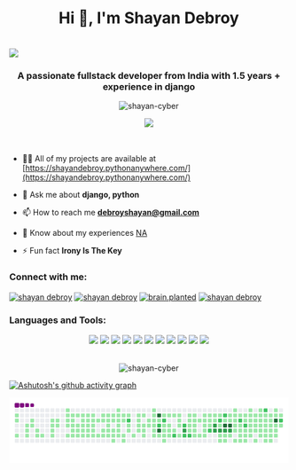 <h1 align="center">Hi 👋, I'm Shayan Debroy</h1>
<br>

<img align="center"  src="https://i.imgur.com/WKLPv6K.gif"/>
<br>

<h3 align="center">A passionate fullstack developer from India with 1.5 years + experience in django</h3>

<p align="center"> <img src="https://komarev.com/ghpvc/?username=shayan-cyber&label=Profile%20views&color=0e75b6&style=flat" alt="shayan-cyber" /> </p>

<div align="center" width="100%" margin-top="10px">
<!--     <img height="150" src="https://github-readme-stats.vercel.app/api/top-langs/?username=shayan-cyber&layout=compact&theme=dracula"> -->
    <img height="150" src="https://github-readme-stats.vercel.app/api?username=shayan-cyber&show_icons=true&theme=dracula&count_private=t&hide=stars">
</div>



<p align="left"> <a href="https://twitter.com/" target="blank"><img src="https://img.shields.io/twitter/follow/?logo=twitter&style=for-the-badge" alt="" /></a> </p>



- 👨‍💻 All of my projects are available at [https://shayandebroy.pythonanywhere.com/](https://shayandebroy.pythonanywhere.com/)

- 💬 Ask me about **django, python**

- 📫 How to reach me **debroyshayan@gmail.com**

- 📄 Know about my experiences [NA](NA)

- ⚡ Fun fact **Irony Is The Key**



<h3 align="left">Connect with me:</h3>
<p align="left">
<a href="https://linkedin.com/in/shayan debroy" target="blank"><img align="center" src="https://img.icons8.com/fluent/48/000000/linkedin.png" alt="shayan debroy" height="30" width="40" /></a>
<a href="https://fb.com/shayan debroy" target="blank"><img align="center" src="https://img.icons8.com/fluent/48/000000/facebook-new.png" alt="shayan debroy" height="30" width="40" /></a>
<a href="https://instagram.com/brain.planted" target="blank"><img align="center" src="https://img.icons8.com/fluent/48/000000/instagram-new.png" alt="brain.planted" height="30" width="40" /></a>
<a href="https://www.codechef.com/users/shayan debroy" target="blank"><img align="center" src="https://cdn.jsdelivr.net/npm/simple-icons@3.1.0/icons/codechef.svg" alt="shayan debroy" height="30" width="40" /></a>
</p>

<h3 align="left">Languages and Tools:</h3>
<div align="center" margin-top = "10px" margin-bottom="10px">
    <img src="https://img.icons8.com/color/48/000000/django.png"/>
    <img src="https://img.icons8.com/nolan/54/api-settings.png"/>
    <img src="https://img.icons8.com/color/48/000000/bootstrap.png"/>
    <img src="https://img.icons8.com/color/48/000000/react-native.png"/>
    <img src="https://img.icons8.com/color/48/000000/tensorflow.png"/>
    <img src="https://img.icons8.com/fluency/48/000000/chatbot.png"/>
    <img src="https://img.icons8.com/color/48/000000/python.png"/>
    <img src="https://img.icons8.com/color/48/000000/css3.png"/>
    <img src="https://img.icons8.com/color/48/000000/javascript.png"/>
    <img src="https://img.icons8.com/color/48/000000/c-plus-plus-logo.png"/>
    <img src="https://img.icons8.com/color/48/000000/html-5--v1.png"/>
</div>    
<br>
<!-- <p><img align="left" src="https://github-readme-stats.vercel.app/api/top-langs?username=shayan-cyber&show_icons=true&locale=en&layout=compact" alt="shayan-cyber" /></p>

<p>&nbsp;<img align="center" src="https://github-readme-stats.vercel.app/api?username=shayan-cyber&show_icons=true&locale=en" alt="shayan-cyber" /></p> -->

<p align="center"><img align="center" src="https://github-readme-streak-stats.herokuapp.com/?user=shayan-cyber&" alt="shayan-cyber" /></p>


[![Ashutosh's github activity graph](https://activity-graph.herokuapp.com/graph?username=shayan-cyber&custom_title=Checkout%20My%20Contribution%20Graph&hide_border=true)](https://github.com/ashutosh00710/github-readme-activity-graph)

![snake gif](https://github.com/shayan-cyber/shayan-cyber/blob/output/github-contribution-grid-snake.gif)
